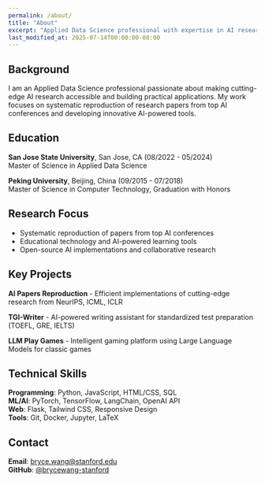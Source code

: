 ```yaml
---
permalink: /about/
title: "About"
excerpt: "Applied Data Science professional with expertise in AI research reproduction and practical applications."
last_modified_at: 2025-07-14T00:00:00-08:00
---
```


## Background

I am an Applied Data Science professional passionate about making cutting-edge AI research accessible and building practical applications. My work focuses on systematic reproduction of research papers from top AI conferences and developing innovative AI-powered tools.

## Education

**San Jose State University**, San Jose, CA (08/2022 - 05/2024)  
Master of Science in Applied Data Science

**Peking University**, Beijing, China (09/2015 - 07/2018)  
Master of Science in Computer Technology, Graduation with Honors

## Research Focus

- Systematic reproduction of papers from top AI conferences
- Educational technology and AI-powered learning tools
- Open-source AI implementations and collaborative research

## Key Projects

**AI Papers Reproduction** - Efficient implementations of cutting-edge research from NeurIPS, ICML, ICLR

**TGI-Writer** - AI-powered writing assistant for standardized test preparation (TOEFL, GRE, IELTS)

**LLM Play Games** - Intelligent gaming platform using Large Language Models for classic games

## Technical Skills

**Programming**: Python, JavaScript, HTML/CSS, SQL  
**ML/AI**: PyTorch, TensorFlow, LangChain, OpenAI API  
**Web**: Flask, Tailwind CSS, Responsive Design  
**Tools**: Git, Docker, Jupyter, LaTeX

## Contact

**Email**: bryce.wang@stanford.edu  
**GitHub**: [@brycewang-stanford](https://github.com/brycewang-stanford)
